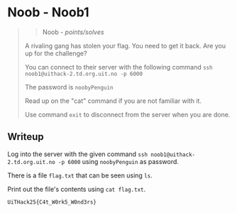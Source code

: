 # Noob - Noob1

> > Noob - *points/solves*
>
> A rivaling gang has stolen your flag. You need to get it back. Are you up for the challenge?
>
> You can connect to their server with the following command `ssh noob1@uithack-2.td.org.uit.no -p 6000`
>
> The password is `noobyPenguin`
>
> Read up on the "cat" command if you are not familiar with it.
>
> Use command `exit` to disconnect from the server when you are done.

## Writeup

Log into the server with the given command `ssh noob1@uithack-2.td.org.uit.no -p 6000` using `noobyPenguin` as password.

There is a file `flag.txt` that can be seen using `ls`.

Print out the file's contents using `cat flag.txt`.

```
UiTHack25{C4t_W0rk5_W0nd3rs}
```